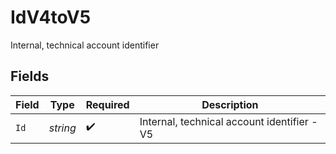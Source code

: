 # IdV4toV5

Internal, technical account identifier


## Fields

| Field                                       | Type                                        | Required                                    | Description                                 |
| ------------------------------------------- | ------------------------------------------- | ------------------------------------------- | ------------------------------------------- |
| `Id`                                        | *string*                                    | :heavy_check_mark:                          | Internal, technical account identifier - V5 |